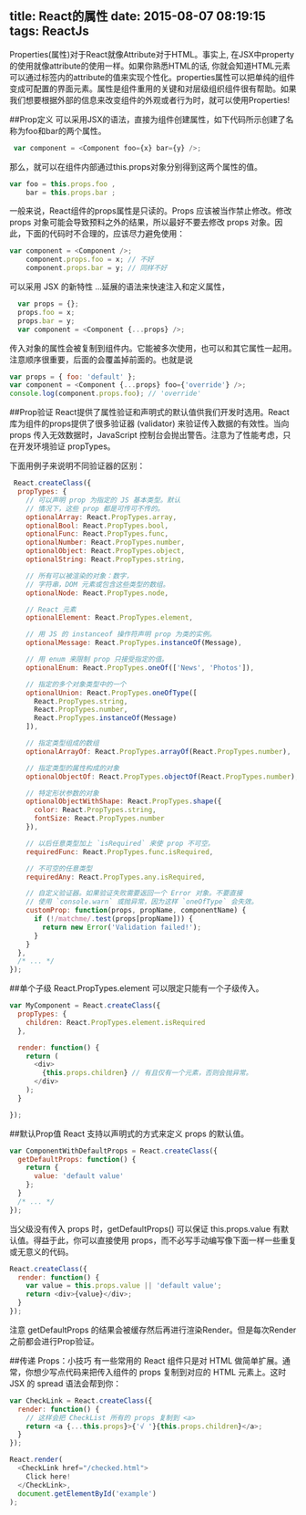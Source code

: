 title: React的属性
date: 2015-08-07 08:19:15
tags: ReactJs
---
Properties(属性)对于React就像Attribute对于HTML。事实上, 在JSX中property的使用就像attribute的使用一样。如果你熟悉HTML的话, 你就会知道HTML元素可以通过标签内的attribute的值来实现个性化。properties属性可以把单纯的组件变成可配置的界面元素。属性是组件重用的关键和对层级组织组件很有帮助。如果我们想要根据外部的信息来改变组件的外观或者行为时，就可以使用Properties!
<!--more--> 

##Prop定义
可以采用JSX的语法，直接为组件创建属性，如下代码所示创建了名称为foo和bar的两个属性。
```js
 var component = <Component foo={x} bar={y} />;
```
那么，就可以在组件内部通过this.props对象分别得到这两个属性的值。
```js
var foo = this.props.foo ,
    bar = this.props.bar ;
```
一般来说，React组件的props属性是只读的。Props 应该被当作禁止修改。修改 props 对象可能会导致预料之外的结果，所以最好不要去修改 props 对象。因此，下面的代码时不合理的，应该尽力避免使用：
```js
var component = <Component />;
    component.props.foo = x; // 不好
    component.props.bar = y; // 同样不好
```

可以采用 JSX 的新特性 ...延展的语法来快速注入和定义属性，
```js
  var props = {};
  props.foo = x;
  props.bar = y;
  var component = <Component {...props} />;
```
传入对象的属性会被复制到组件内。它能被多次使用，也可以和其它属性一起用。注意顺序很重要，后面的会覆盖掉前面的。也就是说
```js
var props = { foo: 'default' };
var component = <Component {...props} foo={'override'} />;
console.log(component.props.foo); // 'override'

```


##Prop验证
React提供了属性验证和声明式的默认值供我们开发时选用。React库为组件的props提供了很多验证器 (validator) 来验证传入数据的有效性。当向 props 传入无效数据时，JavaScript 控制台会抛出警告。注意为了性能考虑，只在开发环境验证 propTypes。

下面用例子来说明不同验证器的区别：
```js
 React.createClass({
  propTypes: {
    // 可以声明 prop 为指定的 JS 基本类型。默认
    // 情况下，这些 prop 都是可传可不传的。
    optionalArray: React.PropTypes.array,
    optionalBool: React.PropTypes.bool,
    optionalFunc: React.PropTypes.func,
    optionalNumber: React.PropTypes.number,
    optionalObject: React.PropTypes.object,
    optionalString: React.PropTypes.string,

    // 所有可以被渲染的对象：数字，
    // 字符串，DOM 元素或包含这些类型的数组。
    optionalNode: React.PropTypes.node,

    // React 元素
    optionalElement: React.PropTypes.element,

    // 用 JS 的 instanceof 操作符声明 prop 为类的实例。
    optionalMessage: React.PropTypes.instanceOf(Message),

    // 用 enum 来限制 prop 只接受指定的值。
    optionalEnum: React.PropTypes.oneOf(['News', 'Photos']),

    // 指定的多个对象类型中的一个
    optionalUnion: React.PropTypes.oneOfType([
      React.PropTypes.string,
      React.PropTypes.number,
      React.PropTypes.instanceOf(Message)
    ]),

    // 指定类型组成的数组
    optionalArrayOf: React.PropTypes.arrayOf(React.PropTypes.number),

    // 指定类型的属性构成的对象
    optionalObjectOf: React.PropTypes.objectOf(React.PropTypes.number),

    // 特定形状参数的对象
    optionalObjectWithShape: React.PropTypes.shape({
      color: React.PropTypes.string,
      fontSize: React.PropTypes.number
    }),

    // 以后任意类型加上 `isRequired` 来使 prop 不可空。
    requiredFunc: React.PropTypes.func.isRequired,

    // 不可空的任意类型
    requiredAny: React.PropTypes.any.isRequired,

    // 自定义验证器。如果验证失败需要返回一个 Error 对象。不要直接
    // 使用 `console.warn` 或抛异常，因为这样 `oneOfType` 会失效。
    customProp: function(props, propName, componentName) {
      if (!/matchme/.test(props[propName])) {
        return new Error('Validation failed!');
      }
    }
  },
  /* ... */
});
```

##单个子级
React.PropTypes.element 可以限定只能有一个子级传入。
```js
var MyComponent = React.createClass({
  propTypes: {
    children: React.PropTypes.element.isRequired
  },

  render: function() {
    return (
      <div>
        {this.props.children} // 有且仅有一个元素，否则会抛异常。
      </div>
    );
  }

});
```


##默认Prop值
React 支持以声明式的方式来定义 props 的默认值。
```js
var ComponentWithDefaultProps = React.createClass({
  getDefaultProps: function() {
    return {
      value: 'default value'
    };
  }
  /* ... */
});
```
当父级没有传入 props 时，getDefaultProps() 可以保证 this.props.value 有默认值。得益于此，你可以直接使用 props，而不必写手动编写像下面一样一些重复或无意义的代码。
```js
React.createClass({
  render: function() {
    var value = this.props.value || 'default value';
    return <div>{value}</div>;
  }
});
```
注意 getDefaultProps 的结果会被缓存然后再进行渲染Render。但是每次Render之前都会进行Prop验证。

##传递 Props：小技巧
有一些常用的 React 组件只是对 HTML 做简单扩展。通常，你想少写点代码来把传入组件的 props 复制到对应的 HTML 元素上。这时 JSX 的 spread 语法会帮到你：
```js
var CheckLink = React.createClass({
  render: function() {
    // 这样会把 CheckList 所有的 props 复制到 <a>
    return <a {...this.props}>{'√ '}{this.props.children}</a>;
  }
});

React.render(
  <CheckLink href="/checked.html">
    Click here!
  </CheckLink>,
  document.getElementById('example')
);
```
